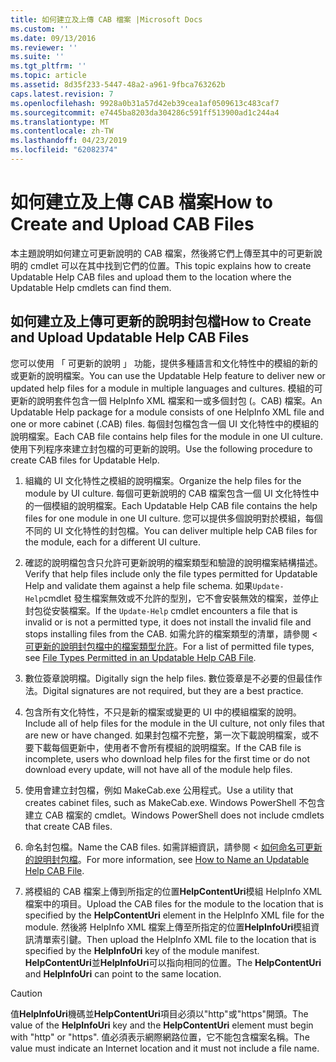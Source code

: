 ```yaml
---
title: 如何建立及上傳 CAB 檔案 |Microsoft Docs
ms.custom: ''
ms.date: 09/13/2016
ms.reviewer: ''
ms.suite: ''
ms.tgt_pltfrm: ''
ms.topic: article
ms.assetid: 8d35f233-5447-48a2-a961-9fbca763262b
caps.latest.revision: 7
ms.openlocfilehash: 9928a0b31a57d42eb39cea1af0509613c483caf7
ms.sourcegitcommit: e7445ba8203da304286c591ff513900ad1c244a4
ms.translationtype: MT
ms.contentlocale: zh-TW
ms.lasthandoff: 04/23/2019
ms.locfileid: "62082374"
---
```

# <a name="how-to-create-and-upload-cab-files"></a><span data-ttu-id="22ac7-102">如何建立及上傳 CAB 檔案</span><span class="sxs-lookup"><span data-stu-id="22ac7-102">How to Create and Upload CAB Files</span></span>

<span data-ttu-id="22ac7-103">本主題說明如何建立可更新說明的 CAB 檔案，然後將它們上傳至其中的可更新說明的 cmdlet 可以在其中找到它們的位置。</span><span class="sxs-lookup"><span data-stu-id="22ac7-103">This topic explains how to create Updatable Help CAB files and upload them to the location where the Updatable Help cmdlets can find them.</span></span>

## <a name="how-to-create-and-upload-updatable-help-cab-files"></a><span data-ttu-id="22ac7-104">如何建立及上傳可更新的說明封包檔</span><span class="sxs-lookup"><span data-stu-id="22ac7-104">How to Create and Upload Updatable Help CAB Files</span></span>

<span data-ttu-id="22ac7-105">您可以使用 「 可更新的說明 」 功能，提供多種語言和文化特性中的模組的新的或更新的說明檔案。</span><span class="sxs-lookup"><span data-stu-id="22ac7-105">You can use the Updatable Help feature to deliver new or updated help files for a module in multiple languages and cultures.</span></span> <span data-ttu-id="22ac7-106">模組的可更新的說明套件包含一個 HelpInfo XML 檔案和一或多個封包 (。CAB) 檔案。</span><span class="sxs-lookup"><span data-stu-id="22ac7-106">An Updatable Help package for a module consists of one HelpInfo XML file and one or more cabinet (.CAB) files.</span></span> <span data-ttu-id="22ac7-107">每個封包檔包含一個 UI 文化特性中的模組的說明檔案。</span><span class="sxs-lookup"><span data-stu-id="22ac7-107">Each CAB file contains help files for the module in one UI culture.</span></span> <span data-ttu-id="22ac7-108">使用下列程序來建立封包檔的可更新的說明。</span><span class="sxs-lookup"><span data-stu-id="22ac7-108">Use the following procedure to create CAB files for Updatable Help.</span></span>

1. <span data-ttu-id="22ac7-109">組織的 UI 文化特性之模組的說明檔案。</span><span class="sxs-lookup"><span data-stu-id="22ac7-109">Organize the help files for the module by UI culture.</span></span> <span data-ttu-id="22ac7-110">每個可更新說明的 CAB 檔案包含一個 UI 文化特性中的一個模組的說明檔案。</span><span class="sxs-lookup"><span data-stu-id="22ac7-110">Each Updatable Help CAB file contains the help files for one module in one UI culture.</span></span> <span data-ttu-id="22ac7-111">您可以提供多個說明對於模組，每個不同的 UI 文化特性的封包檔。</span><span class="sxs-lookup"><span data-stu-id="22ac7-111">You can deliver multiple help CAB files for the module, each for a different UI culture.</span></span>

2. <span data-ttu-id="22ac7-112">確認的說明檔包含只允許可更新說明的檔案類型和驗證的說明檔案結構描述。</span><span class="sxs-lookup"><span data-stu-id="22ac7-112">Verify that help files include only the file types permitted for Updatable Help and validate them against a help file schema.</span></span> <span data-ttu-id="22ac7-113">如果`Update-Help`cmdlet 發生檔案無效或不允許的型別，它不會安裝無效的檔案，並停止封包從安裝檔案。</span><span class="sxs-lookup"><span data-stu-id="22ac7-113">If the `Update-Help` cmdlet encounters a file that is invalid or is not a permitted type, it does not install the invalid file and stops installing files from the CAB.</span></span> <span data-ttu-id="22ac7-114">如需允許的檔案類型的清單，請參閱 <<c0> [ 可更新的說明封包檔中的檔案類型允許](./file-types-permitted-in-an-updatable-help-cab-file.md)。</span><span class="sxs-lookup"><span data-stu-id="22ac7-114">For a list of permitted file types, see [File Types Permitted in an Updatable Help CAB File](./file-types-permitted-in-an-updatable-help-cab-file.md).</span></span>

3. <span data-ttu-id="22ac7-115">數位簽章說明檔。</span><span class="sxs-lookup"><span data-stu-id="22ac7-115">Digitally sign the help files.</span></span> <span data-ttu-id="22ac7-116">數位簽章是不必要的但最佳作法。</span><span class="sxs-lookup"><span data-stu-id="22ac7-116">Digital signatures are not required, but they are a best practice.</span></span>

4. <span data-ttu-id="22ac7-117">包含所有文化特性，不只是新的檔案或變更的 UI 中的模組檔案的說明。</span><span class="sxs-lookup"><span data-stu-id="22ac7-117">Include all of help files for the module in the UI culture, not only files that are new or have changed.</span></span> <span data-ttu-id="22ac7-118">如果封包檔不完整，第一次下載說明檔案，或不要下載每個更新中，使用者不會所有模組的說明檔案。</span><span class="sxs-lookup"><span data-stu-id="22ac7-118">If the CAB file is incomplete, users who download help files for the first time or do not download every update, will not have all of the module help files.</span></span>

5. <span data-ttu-id="22ac7-119">使用會建立封包檔，例如 MakeCab.exe 公用程式。</span><span class="sxs-lookup"><span data-stu-id="22ac7-119">Use a utility that creates cabinet files, such as MakeCab.exe.</span></span> <span data-ttu-id="22ac7-120">Windows PowerShell 不包含建立 CAB 檔案的 cmdlet。</span><span class="sxs-lookup"><span data-stu-id="22ac7-120">Windows PowerShell does not include cmdlets that create CAB files.</span></span>

6. <span data-ttu-id="22ac7-121">命名封包檔。</span><span class="sxs-lookup"><span data-stu-id="22ac7-121">Name the CAB files.</span></span> <span data-ttu-id="22ac7-122">如需詳細資訊，請參閱 <<c0> [ 如何命名可更新的說明封包檔](./how-to-name-an-updatable-help-cab-file.md)。</span><span class="sxs-lookup"><span data-stu-id="22ac7-122">For more information, see [How to Name an Updatable Help CAB File](./how-to-name-an-updatable-help-cab-file.md).</span></span>

7. <span data-ttu-id="22ac7-123">將模組的 CAB 檔案上傳到所指定的位置**HelpContentUri**模組 HelpInfo XML 檔案中的項目。</span><span class="sxs-lookup"><span data-stu-id="22ac7-123">Upload the CAB files for the module to the location that is specified by the **HelpContentUri** element in the HelpInfo XML file for the module.</span></span> <span data-ttu-id="22ac7-124">然後將 HelpInfo XML 檔案上傳至所指定的位置**HelpInfoUri**模組資訊清單索引鍵。</span><span class="sxs-lookup"><span data-stu-id="22ac7-124">Then upload the HelpInfo XML file to the location that is specified by the **HelpInfoUri** key of the module manifest.</span></span> <span data-ttu-id="22ac7-125">**HelpContentUri**並**HelpInfoUri**可以指向相同的位置。</span><span class="sxs-lookup"><span data-stu-id="22ac7-125">The **HelpContentUri** and **HelpInfoUri** can point to the same location.</span></span>

> [!CAUTION]
> <span data-ttu-id="22ac7-126">值**HelpInfoUri**機碼並**HelpContentUri**項目必須以"http"或"https"開頭。</span><span class="sxs-lookup"><span data-stu-id="22ac7-126">The value of the **HelpInfoUri** key and the **HelpContentUri** element must begin with "http" or "https".</span></span> <span data-ttu-id="22ac7-127">值必須表示網際網路位置，它不能包含檔案名稱。</span><span class="sxs-lookup"><span data-stu-id="22ac7-127">The value must indicate an Internet location and it must not include a file name.</span></span>